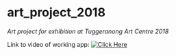 # art_project_2018
_Art project for exhibition at Tuggeranong Art Centre 2018_

Link to video of working app: 
<a href="{Art_Project_Clip_Audio.mov}" title="Link Title"><img src="{pic.png}" alt="Click Here" /></a>
